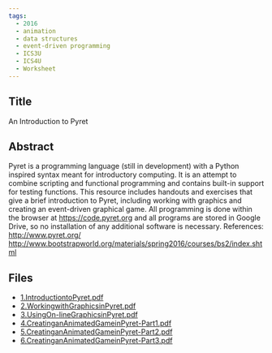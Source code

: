 ```yaml
---
tags:
  - 2016
  - animation
  - data structures
  - event-driven programming
  - ICS3U
  - ICS4U
  - Worksheet
---
```

    
## Title

An Introduction to Pyret

## Abstract

Pyret is a programming language (still in development) with a Python inspired syntax meant for introductory computing.  It is an attempt to combine scripting and functional programming and contains built-in support for testing functions.  This resource includes handouts and exercises that give a brief introduction to Pyret, including working with graphics and creating an event-driven graphical game.  All programming is done within the browser at https://code.pyret.org and all programs are stored in Google Drive, so no installation of any additional software is necessary.
References:
http://www.pyret.org/
http://www.bootstrapworld.org/materials/spring2016/courses/bs2/index.shtml

## Files

- [1.IntroductiontoPyret.pdf](https://www.russellgordon.ca/acse/cemc-cse-resources/resources/2016/Paul_Guse/1.IntroductiontoPyret.pdf)
- [2.WorkingwithGraphicsinPyret.pdf](https://www.russellgordon.ca/acse/cemc-cse-resources/resources/2016/Paul_Guse/2.WorkingwithGraphicsinPyret.pdf)
- [3.UsingOn-lineGraphicsinPyret.pdf](https://www.russellgordon.ca/acse/cemc-cse-resources/resources/2016/Paul_Guse/3.UsingOn-lineGraphicsinPyret.pdf)
- [4.CreatinganAnimatedGameinPyret-Part1.pdf](https://www.russellgordon.ca/acse/cemc-cse-resources/resources/2016/Paul_Guse/4.CreatinganAnimatedGameinPyret-Part1.pdf)
- [5.CreatinganAnimatedGameinPyret-Part2.pdf](https://www.russellgordon.ca/acse/cemc-cse-resources/resources/2016/Paul_Guse/5.CreatinganAnimatedGameinPyret-Part2.pdf)
- [6.CreatinganAnimatedGameinPyret-Part3.pdf](https://www.russellgordon.ca/acse/cemc-cse-resources/resources/2016/Paul_Guse/6.CreatinganAnimatedGameinPyret-Part3.pdf)
